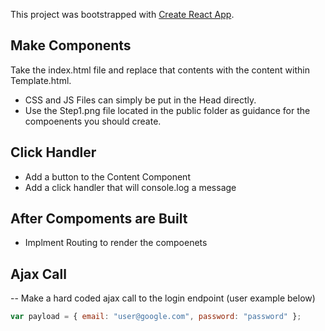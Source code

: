 This project was bootstrapped with [Create React App](https://github.com/facebook/create-react-app).

## Make Components

Take the index.html file and replace that contents with the content within Template.html.

- CSS and JS Files can simply be put in the Head directly.
- Use the Step1.png file located in the public folder as guidance for the compoenents you should create.

## Click Handler

- Add a button to the Content Component
- Add a click handler that will console.log a message

## After Compoments are Built

- Implment Routing to render the compoenets

## Ajax Call

-- Make a hard coded ajax call to the login endpoint (user example below)

```javascript
var payload = { email: "user@google.com", password: "password" };
```
